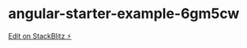 # angular-starter-example-6gm5cw

[Edit on StackBlitz ⚡️](https://stackblitz.com/edit/angular-starter-example-6gm5cw)